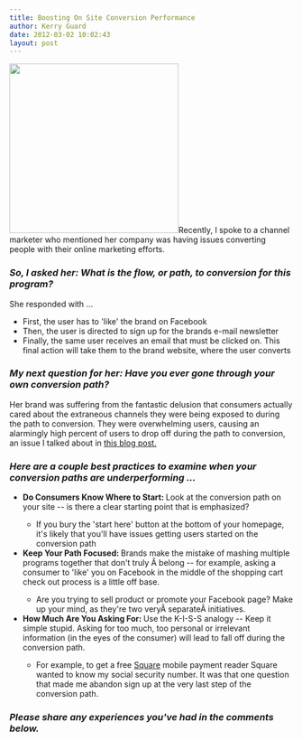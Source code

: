 ```yaml
---
title: Boosting On Site Conversion Performance
author: Kerry Guard
date: 2012-03-02 10:02:43
layout: post
---
```

<img class="alignleft size-medium wp-image-741" title="buy-now-coupon" src="http://mkgmediagroup.com/wp-content/uploads/2012/03/buy-now-coupon1-300x300.jpg" alt="" width="300" height="300" />Recently, I spoke to a channel marketer who mentioned her company was having issues converting people with their online marketing efforts.
<h3><em>So, I asked her: What is the flow, or path, to conversion for this program?</em></h3>
She responded with ...
<ul>
	<li>First, the user has to 'like' the brand on Facebook</li>
	<li>Then, the user is directed to sign up for the brands e-mail newsletter</li>
	<li>Finally, the same user receives an email that must be clicked on. This final action will take them to the brand website, where the user converts</li>
</ul>
<h3><em>My next question for her: Have you ever gone through your own conversion path?</em></h3>
Her brand was suffering from the fantastic delusion that consumers actually cared about the extraneous channels they were being exposed to during the path to conversion. They were overwhelming users, causing an alarmingly high percent of users to drop off during the path to conversion, an issue I talked about in <a href="http://mkgmediagroup.com/identifying-holes-in-your-sales-funnel" target="_blank">this blog post.</a>
<h3><em>Here are a couple best practices to examine when your conversion paths are underperforming ...</em></h3>
<ul>
	<li><strong>Do Consumers Know Where to Start: </strong>Look at the conversion path on your site -- is there a clear starting point that is emphasized?</li>
<ul>
	<li>If you bury the 'start here' button at the bottom of your homepage, it's likely that you'll have issues getting users started on the conversion path</li>
</ul>
	<li><strong>Keep Your Path Focused: </strong>Brands make the mistake of mashing multiple programs together that don't truly Â belong -- for example, asking a consumer to 'like' you on Facebook in the middle of the shopping cart check out process is a little off base.</li>
<ul>
	<li>Are you trying to sell product or promote your Facebook page? Make up your mind, as they're two veryÂ separateÂ initiatives.</li>
</ul>
	<li><strong>How Much Are You Asking For: </strong>Use the K-I-S-S analogy -- Keep it simple stupid. Asking for too much, too personal or irrelevant information (in the eyes of the consumer) will lead to fall off during the conversion path.</li>
<ul>
	<li>For example, to get a free <a href="http://square.com" target="_blank">Square</a> mobile payment reader Square wanted to know my social security number. It was that one question that made me abandon sign up at the very last step of the conversion path.</li>
</ul>
</ul>
<h3><em>Please share any experiences you've had in the comments below.</em></h3>
